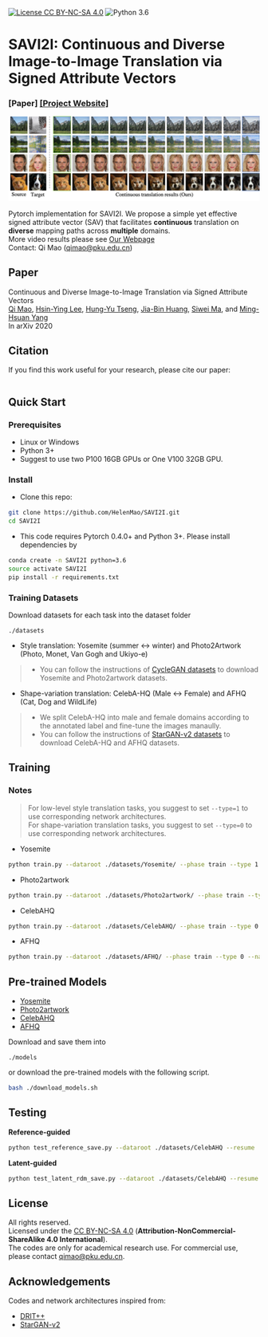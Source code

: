 [![License CC BY-NC-SA 4.0](https://img.shields.io/badge/license-CC4.0-blue.svg)](https://raw.githubusercontent.com/nvlabs/SPADE/master/LICENSE.md)
![Python 3.6](https://img.shields.io/badge/python-3.6-green.svg)


# SAVI2I: Continuous and Diverse Image-to-Image Translation via Signed Attribute Vectors
### [Paper] [[Project Website]](https://helenmao.github.io/SAVI2I/)
<img src='imgs/teaser.png' width="1200px">

Pytorch implementation for SAVI2I. We propose a simple yet effective signed attribute vector (SAV) that facilitates **continuous** translation on **diverse** mapping paths across **multiple** domains. 
<br>
More video results please see [Our Webpage](https://helenmao.github.io/SAVI2I/)
<br>
Contact: Qi Mao (qimao@pku.edu.cn)

## Paper
Continuous and Diverse Image-to-Image Translation via Signed Attribute Vectors<br>
[Qi Mao](https://sites.google.com/view/qi-mao/), [Hsin-Ying Lee](https://research.snap.com/team/hsin-ying-lee/), [Hung-Yu Tseng](https://sites.google.com/site/hytseng0509/), [Jia-Bin Huang](https://filebox.ece.vt.edu/~jbhuang/), [Siwei Ma](https://scholar.google.com/citations?user=y3YqlaUAAAAJ&hl=zh-CN), and [Ming-Hsuan Yang](http://faculty.ucmerced.edu/mhyang/)<br>
In arXiv 2020

## Citation
If you find this work useful for your research, please cite our paper:

```

```

## Quick Start
### Prerequisites
- Linux or Windows
- Python 3+
- Suggest to use two P100 16GB GPUs or One V100 32GB GPU.


### Install
- Clone this repo:
```bash
git clone https://github.com/HelenMao/SAVI2I.git
cd SAVI2I
```
- This code requires Pytorch 0.4.0+ and Python 3+. Please install dependencies by
```bash
conda create -n SAVI2I python=3.6
source activate SAVI2I
pip install -r requirements.txt 
```

### Training Datasets
Download datasets for each task into the dataset folder
```
./datasets
```
- Style translation: Yosemite  (summer <-> winter) and Photo2Artwork (Photo, Monet, Van Gogh and Ukiyo-e) <br>
>* You can follow the instructions of [CycleGAN datasets](https://github.com/junyanz/pytorch-CycleGAN-and-pix2pix/blob/master/docs/datasets.md) to download Yosemite and Photo2artwork datasets.

- Shape-variation translation: CelebA-HQ (Male  <-> Female)  and AFHQ (Cat, Dog and WildLife) <br>
>* We split CelebA-HQ into male and female domains according to the annotated label and fine-tune the images manaully. 
>* You can follow the instructions of [StarGAN-v2 datasets](https://github.com/clovaai/stargan-v2) to download CelebA-HQ and AFHQ datasets.

## Training

### Notes
> For low-level style translation tasks, you suggest to set ```--type=1``` to use corresponding network architectures. <br>
> For shape-variation translation tasks, you suggest to set ```--type=0``` to use corresponding network architectures.


- Yosemite
```bash
python train.py --dataroot ./datasets/Yosemite/ --phase train --type 1 --name Yosemite --n_ep 700 --n_ep_decay 500 --lambda_r1 10 --lambda_mmd 1 --num_domains 2
```
- Photo2artwork
```bash
python train.py --dataroot ./datasets/Photo2artwork/ --phase train --type 1 --name Photo2artwork --n_ep 100 --n_ep_decay 0 --lambda_r1 10 --lambda_mmd 1 --num_domains 4
```
- CelebAHQ
```bash
python train.py --dataroot ./datasets/CelebAHQ/ --phase train --type 0 --name CelebAHQ --n_ep 30 --n_ep_decay 0 --lambda_r1 1 --lambda_mmd 1 --num_domains 2
```
- AFHQ
```bash
python train.py --dataroot ./datasets/AFHQ/ --phase train --type 0 --name AFHQ --n_ep 100 --n_ep_decay 0 --lambda_r1 1 --lambda_mmd 10 --num_domains 3
```


## Pre-trained Models
- [Yosemite](https://drive.google.com/file/d/1relOFLfOW0ACpr_u6DXgll7Qf6sLSstx/) 
- [Photo2artwork](https://drive.google.com/file/d/1B1G_Ml-a0phvBG_ePlbwBOpT4hOk9X9h/)
- [CelebAHQ](https://drive.google.com/file/d/1x0sRX-QTQ3z5Eep-ROmX9wcAMHWIBT6j/)
- [AFHQ](https://drive.google.com/file/d/19hsK63GJyT_qaqAwaE8mM_zBWncYtBzB/)

Download and save them into 
```
./models
```
or download the pre-trained models with the following script.
```bash
bash ./download_models.sh
```

## Testing 
**Reference-guided**
```bash
python test_reference_save.py --dataroot ./datasets/CelebAHQ --resume ./models/CelebAHQ/00029.pth --phase test --type 0 --num_domains 2 --index_s A --index_t B --num 5 --name CelebAHQ_ref  
```
**Latent-guided** 
```bash
python test_latent_rdm_save.py --dataroot ./datasets/CelebAHQ --resume ./models/CelebAHQ/00029.pth --phase test --type 0 --num_domains 2 --index_s A --index_t B --num 5 --name CelebAHQ_rdm  
```


## License
All rights reserved. <br>
Licensed under the [CC BY-NC-SA 4.0](https://creativecommons.org/licenses/by-nc-sa/4.0/legalcode) (**Attribution-NonCommercial-ShareAlike 4.0 International**). <br>
The codes are only for academical research use. For commercial use, please contact qimao@pku.edu.cn.

## Acknowledgements
Codes and network architectures inspired from: <br>
- [DRIT++](https://github.com/HsinYingLee/MDMM)
- [StarGAN-v2](https://github.com/clovaai/stargan-v2)

